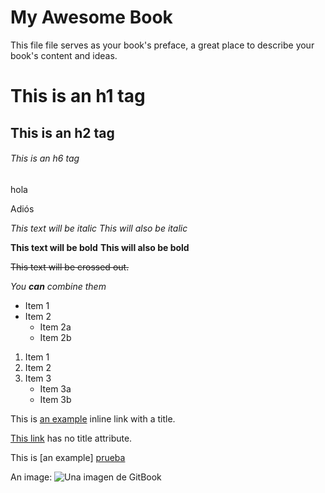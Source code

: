# My Awesome Book

[prueba]: http://campusvirtual.ull.es/ "Prueba de identificador"

This file file serves as your book's preface, a great place to describe your book's content and ideas.
# This is an h1 tag
## This is an h2 tag
###### This is an h6 tag

hola

Adiós 

*This text will be italic*
_This will also be italic_

**This text will be bold**
__This will also be bold__

~~This text will be crossed out.~~

_You **can** combine them_
* Item 1
* Item 2
  * Item 2a
  * Item 2b
  
  
1. Item 1
2. Item 2
3. Item 3
   * Item 3a
   * Item 3b

This is [an example](http://example.com/ "Title") inline link with a title.

[This link](http://example.net/) has no title attribute.

This is [an example] [prueba]


An image: ![Una imagen de GitBook](/![assets/image.jpg](/assets/Flor.jpg))
